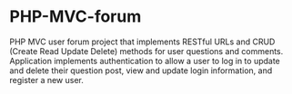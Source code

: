 # PHP-MVC-forum
PHP MVC user forum project that implements RESTful URLs and CRUD (Create Read Update Delete) methods for user questions and comments. Application implements authentication to allow a user to log in to update and delete their question post, view and update login information, and register a new user.

